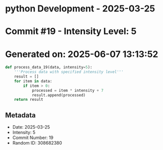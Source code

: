 ﻿# python Development - 2025-03-25
# Commit #19 - Intensity Level: 5
# Generated on: 2025-06-07 13:13:52
```python
def process_data_19(data, intensity=5):
    '''Process data with specified intensity level'''
    result = []
    for item in data:
        if item > 0:
            processed = item * intensity + 7
            result.append(processed)
    return result
```
## Metadata
- Date: 2025-03-25
- Intensity: 5
- Commit Number: 19
- Random ID: 308682380
